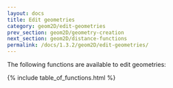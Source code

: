 ```yaml
---
layout: docs
title: Edit geometries
category: geom2D/edit-geometries
prev_section: geom2D/geometry-creation
next_section: geom2D/distance-functions
permalink: /docs/1.3.2/geom2D/edit-geometries/
---
```


The following functions are available to edit geometries:

{% include table_of_functions.html %}
